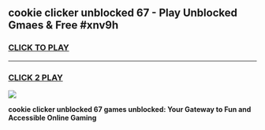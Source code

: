 
## cookie clicker unblocked 67 - Play Unblocked Gmaes & Free #xnv9h
<h3>
<a href="https://news.freeplayer.one?title=cookie_clicker_unblocked_67&ref=03M">CLICK TO PLAY</a></h3>
<hr>

<h3>
<a href="https://news.freeplayer.one?title=cookie_clicker_unblocked_67&ref=03M">CLICK 2 PLAY</a>
  
</h3>

<a href="https://news.freeplayer.one?title=cookie_clicker_unblocked_67&ref=03M"><img src="https://clearcache.store/games.png"></a>


**cookie clicker unblocked 67 games unblocked: Your Gateway to Fun and Accessible Online Gaming**
